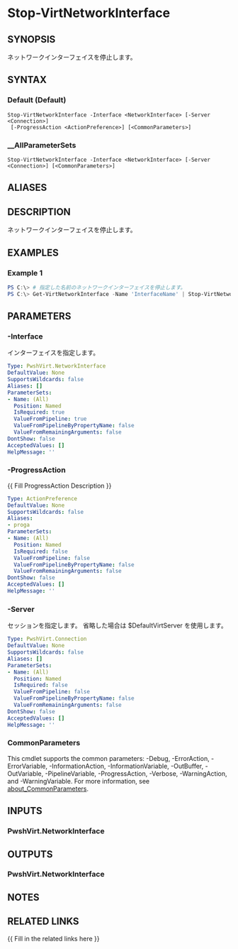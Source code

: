 ﻿---
document type: cmdlet
external help file: PwshVirt.dll-Help.xml
HelpUri: 
ms.date: 07/27/2025
PlatyPS schema version: 2024-05-01
---

# Stop-VirtNetworkInterface

## SYNOPSIS

ネットワークインターフェイスを停止します。

## SYNTAX

### Default (Default)

```
Stop-VirtNetworkInterface -Interface <NetworkInterface> [-Server <Connection>]
 [-ProgressAction <ActionPreference>] [<CommonParameters>]
```

### __AllParameterSets

```
Stop-VirtNetworkInterface -Interface <NetworkInterface> [-Server <Connection>] [<CommonParameters>]
```

## ALIASES

## DESCRIPTION

ネットワークインターフェイスを停止します。

## EXAMPLES

### Example 1

```powershell
PS C:\> # 指定した名前のネットワークインターフェイスを停止します。
PS C:\> Get-VirtNetworkInterface -Name 'InterfaceName' | Stop-VirtNetworkInterface
```

## PARAMETERS

### -Interface

インターフェイスを指定します。

```yaml
Type: PwshVirt.NetworkInterface
DefaultValue: None
SupportsWildcards: false
Aliases: []
ParameterSets:
- Name: (All)
  Position: Named
  IsRequired: true
  ValueFromPipeline: true
  ValueFromPipelineByPropertyName: false
  ValueFromRemainingArguments: false
DontShow: false
AcceptedValues: []
HelpMessage: ''
```

### -ProgressAction

{{ Fill ProgressAction Description }}

```yaml
Type: ActionPreference
DefaultValue: None
SupportsWildcards: false
Aliases:
- proga
ParameterSets:
- Name: (All)
  Position: Named
  IsRequired: false
  ValueFromPipeline: false
  ValueFromPipelineByPropertyName: false
  ValueFromRemainingArguments: false
DontShow: false
AcceptedValues: []
HelpMessage: ''
```

### -Server

セッションを指定します。
省略した場合は $DefaultVirtServer を使用します。

```yaml
Type: PwshVirt.Connection
DefaultValue: None
SupportsWildcards: false
Aliases: []
ParameterSets:
- Name: (All)
  Position: Named
  IsRequired: false
  ValueFromPipeline: false
  ValueFromPipelineByPropertyName: false
  ValueFromRemainingArguments: false
DontShow: false
AcceptedValues: []
HelpMessage: ''
```

### CommonParameters

This cmdlet supports the common parameters: -Debug, -ErrorAction, -ErrorVariable,
-InformationAction, -InformationVariable, -OutBuffer, -OutVariable, -PipelineVariable,
-ProgressAction, -Verbose, -WarningAction, and -WarningVariable. For more information, see
[about_CommonParameters](https://go.microsoft.com/fwlink/?LinkID=113216).

## INPUTS

### PwshVirt.NetworkInterface

## OUTPUTS

### PwshVirt.NetworkInterface

## NOTES

## RELATED LINKS

{{ Fill in the related links here }}

